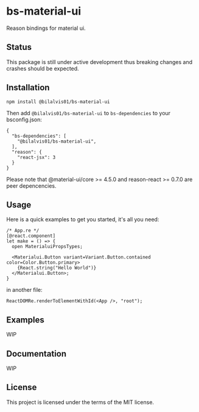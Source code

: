 # bs-material-ui
Reason bindings for material ui.

## Status

This package is still under active development thus breaking changes and crashes should be expected.

## Installation

```
npm install @bilalvis01/bs-material-ui
```

Then add `@bilalvis01/bs-material-ui` to `bs-dependencies` to your bsconfig.json:

```
{
  "bs-dependencies": [
    "@bilalvis01/bs-material-ui",
  ],
  "reason": {
    "react-jsx": 3
  }
}
```

Please note that @material-ui/core >= 4.5.0 and reason-react >= 0.7.0 are peer depencencies.

## Usage

Here is a quick examples to get you started, it's all you need:

```
/* App.re */
[@react.component]
let make = () => {
  open MaterialuiPropsTypes;

  <Materialui.Button variant=Variant.Button.contained color=Color.Button.primary>
    {React.string("Hello World")}
  </Materialui.Button>;
}
```

in another file:

```
ReactDOMRe.renderToElementWithId(<App />, "root");
```

## Examples

WIP

## Documentation

WIP

## License

This project is licensed under the terms of the MIT license.
